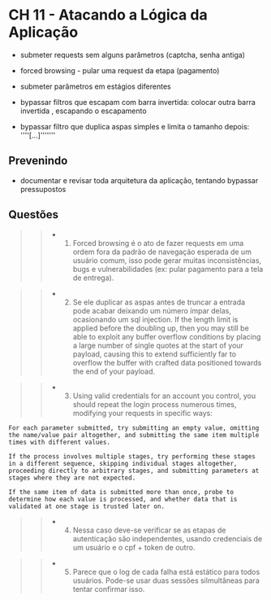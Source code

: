 # CH 11 - Atacando a Lógica da Aplicação

- submeter requests sem alguns parâmetros (captcha, senha antiga)

- forced browsing - pular uma request da etapa (pagamento)

- submeter parâmetros em estágios diferentes

- bypassar filtros que escapam com barra invertida: colocar outra barra invertida \, escapando o escapamento

- bypassar filtro que duplica aspas simples e limita o tamanho depois: ''''[...]'''''''

## Prevenindo

- documentar e revisar toda arquitetura da aplicação, tentando bypassar pressupostos

## Questões

>> - 1) Forced browsing é o ato de fazer requests em uma ordem fora da padrão de navegação esperada de um usuário comum, isso pode gerar muitas inconsistências, bugs e vulnerabilidades (ex: pular pagamento para a tela de entrega).

>> - 2) Se ele duplicar as aspas antes de truncar a entrada pode acabar deixando um número ímpar delas, ocasionando um sql injection. If the length limit is applied before the doubling up, then you may still be able to exploit any buffer overflow conditions by placing a large number of single quotes at the start of your payload, causing this to extend sufficiently far to overflow the buffer with crafted data positioned towards the end of your payload. 

>> - 3) Using valid credentials for an account you control, you should repeat the login process numerous times, modifying your requests in specific ways:

    For each parameter submitted, try submitting an empty value, omitting the name/value pair altogether, and submitting the same item multiple times with different values.

    If the process involves multiple stages, try performing these stages in a different sequence, skipping individual stages altogether, proceeding directly to arbitrary stages, and submitting parameters at stages where they are not expected.

    If the same item of data is submitted more than once, probe to determine how each value is processed, and whether data that is validated at one stage is trusted later on.


>> - 4) Nessa caso deve-se verificar se as etapas de autenticação são independentes, usando credenciais de um usuário e o cpf + token de outro.

>> - 5) Parece que o log de cada falha está estático para todos usuários. Pode-se usar duas sessões silmultâneas para tentar confirmar isso.
